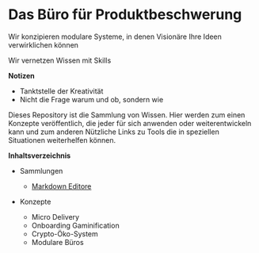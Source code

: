 # Das Büro für Produktbeschwerung

Wir konzipieren modulare Systeme, in denen Visionäre Ihre Ideen verwirklichen können

Wir vernetzen Wissen mit Skills

**Notizen**
- Tanktstelle der Kreativität
- Nicht die Frage warum und ob, sondern wie

Dieses Repository ist die Sammlung von Wissen. Hier werden zum einen Konzepte veröffentlich, die jeder für sich anwenden oder weiterentwickeln kann und zum anderen Nützliche Links zu Tools die in speziellen Situationen weiterhelfen können.

**Inhaltsverzeichnis**
- Sammlungen
  - [Markdown Editore](liste-markdown-editor.md)
 
- Konzepte
  - Micro Delivery
  - Onboarding Gaminification
  - Crypto-Öko-System
  - Modulare Büros
  
